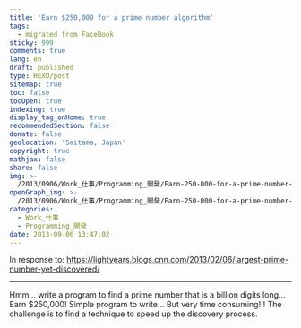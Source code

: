 ```yaml
---
title: 'Earn $250,000 for a prime number algorithm'
tags:
  - migrated from FaceBook
sticky: 999
comments: true
lang: en
draft: published
type: HEXO/post
sitemap: true
toc: false
tocOpen: true
indexing: true
display_tag_onHome: true
recommendedSection: false
donate: false
geolocation: 'Saitama, Japan'
copyright: true
mathjax: false
share: false
img: >-
  /2013/0906/Work_仕事/Programming_開発/Earn-250-000-for-a-prime-number-algorithm/130206120304-prime-number-story-top.jpg
openGraph_img: >-
  /2013/0906/Work_仕事/Programming_開発/Earn-250-000-for-a-prime-number-algorithm/130206120304-prime-number-story-top.jpg
categories:
  - Work_仕事
  - Programming_開発
date: 2013-09-06 13:47:02
---
```

 In response to: https://lightyears.blogs.cnn.com/2013/02/06/largest-prime-number-yet-discovered/

 ---

 Hmm... write a program to find a prime number that is a billion digits long... Earn $250,000! Simple program to write... But very time consuming!!! The challenge is to find a technique to speed up the discovery process.
